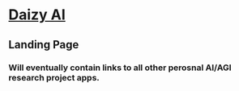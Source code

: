 # [Daizy AI](https://www.daizyai.tech)

## Landing Page

### Will eventually contain links to all other perosnal AI/AGI research project apps.
